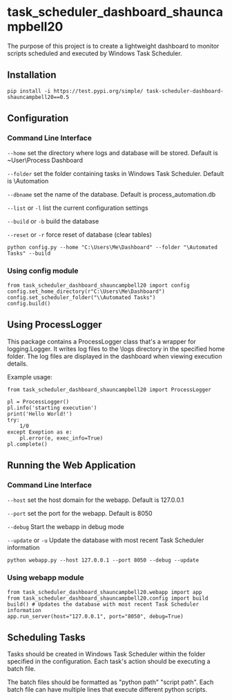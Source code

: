 # task_scheduler_dashboard_shauncampbell20

The purpose of this project is to create a lightweight dashboard to monitor scripts scheduled and executed by Windows Task Scheduler.

## Installation

```pip install -i https://test.pypi.org/simple/ task-scheduler-dashboard-shauncampbell20==0.5```

## Configuration

### Command Line Interface

`--home` set the directory where logs and database will be stored. Default is ~User\Process Dashboard

`--folder` set the folder containing tasks in Windows Task Scheduler. Default is \\Automation

`--dbname` set the name of the database. Default is process_automation.db

`--list` or `-l` list the current configuration settings

`--build` or `-b` build the database

`--reset` or `-r` force reset of database (clear tables)

```
python config.py --home "C:\Users\Me\Dashboard" --folder "\Automated Tasks" --build
```

### Using config module

```
from task_scheduler_dashboard_shauncampbell20 import config
config.set_home_directory(r"C:\Users\Me\Dashboard")
config.set_scheduler_folder("\\Automated Tasks")
config.build()
```

## Using ProcessLogger

This package contains a ProcessLogger class that's a wrapper for logging.Logger. It writes log files to the \logs directory in the specified home folder. The log files are displayed in the dashboard when viewing execution details.

Example usage:

```
from task_scheduler_dashboard_shauncampbell20 import ProcessLogger

pl = ProcessLogger()
pl.info('starting execution')
print('Hello World!')
try:
	1/0
except Exeption as e:
	pl.error(e, exec_info=True)
pl.complete()
```

## Running the Web Application

### Command Line Interface

`--host` set the host domain for the webapp. Default is 127.0.0.1

`--port` set the port for the webapp. Default is 8050

`--debug` Start the webapp in debug mode

`--update` or `-u` Update the database with most recent Task Scheduler information

```
python webapp.py --host 127.0.0.1 --port 8050 --debug --update
```

### Using webapp module

```
from task_scheduler_dashboard_shauncampbell20.webapp import app
from task_scheduler_dashboard_shauncampbell20.config import build
build() # Updates the database with most recent Task Scheduler information
app.run_server(host="127.0.0.1", port="8050", debug=True)
```

## Scheduling Tasks

Tasks should be created in Windows Task Scheduler within the folder specified in the configuration. Each task's action should be executing a batch file.

The batch files should be formatted as "python path" "script path". Each batch file can have multiple lines that execute different python scripts.
